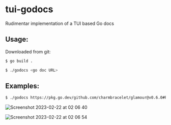 # tui-godocs
Rudimentar implementation of a TUI based Go docs 

## Usage:

Downloaded from git:

```bash
$ go build .   
```


```bash
$ ./godocs <go doc URL>
```

## Examples:

```bash
$ ./godocs https://pkg.go.dev/github.com/charmbracelet/glamour@v0.6.0#Render
```
![Screenshot 2023-02-22 at 02 06 40](https://user-images.githubusercontent.com/70247653/220527406-c7f3f314-3926-4be2-8c96-e485b46d4048.png)

![Screenshot 2023-02-22 at 02 06 54](https://user-images.githubusercontent.com/70247653/220527451-c0bb4fbd-d0fb-4fbf-97be-4eb5b98ff406.png)
